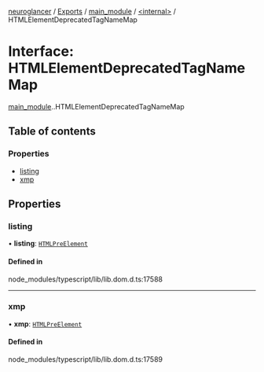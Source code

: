 [neuroglancer](../README.md) / [Exports](../modules.md) / [main\_module](../modules/main_module.md) / [<internal\>](../modules/main_module._internal_.md) / HTMLElementDeprecatedTagNameMap

# Interface: HTMLElementDeprecatedTagNameMap

[main_module](../modules/main_module.md).[<internal>](../modules/main_module._internal_.md).HTMLElementDeprecatedTagNameMap

## Table of contents

### Properties

- [listing](main_module._internal_.HTMLElementDeprecatedTagNameMap.md#listing)
- [xmp](main_module._internal_.HTMLElementDeprecatedTagNameMap.md#xmp)

## Properties

### listing

• **listing**: [`HTMLPreElement`](../modules/main_module._internal_.md#htmlpreelement)

#### Defined in

node_modules/typescript/lib/lib.dom.d.ts:17588

___

### xmp

• **xmp**: [`HTMLPreElement`](../modules/main_module._internal_.md#htmlpreelement)

#### Defined in

node_modules/typescript/lib/lib.dom.d.ts:17589
